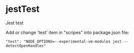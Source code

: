 # jestTest
Jest test

Add or change 'test' item in "scripes" into package.json file:

```
"test": "NODE_OPTIONS=--experimental-vm-modules jest --detectOpenHandles"
```
